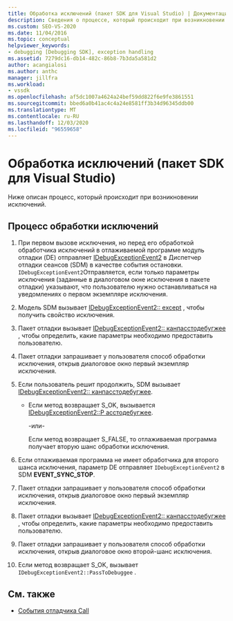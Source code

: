 ```yaml
---
title: Обработка исключений (пакет SDK для Visual Studio) | Документация Майкрософт
description: Сведения о процессе, который происходит при возникновении исключений. В этой статье описаны все необходимые действия.
ms.custom: SEO-VS-2020
ms.date: 11/04/2016
ms.topic: conceptual
helpviewer_keywords:
- debugging [Debugging SDK], exception handling
ms.assetid: 7279dc16-db14-482c-86b8-7b3da5a581d2
author: acangialosi
ms.author: anthc
manager: jillfra
ms.workload:
- vssdk
ms.openlocfilehash: af5dc1007a4624a24bef59dd822f6e9fe3861551
ms.sourcegitcommit: bbed6a0b41ac4c4a24e8581ff3b34d96345ddb00
ms.translationtype: MT
ms.contentlocale: ru-RU
ms.lasthandoff: 12/03/2020
ms.locfileid: "96559658"
---
```

# <a name="exception-handling-visual-studio-sdk"></a>Обработка исключений (пакет SDK для Visual Studio)
Ниже описан процесс, который происходит при возникновении исключений.

## <a name="exception-handling-process"></a>Процесс обработки исключений

1. При первом вызове исключения, но перед его обработкой обработчика исключений в отлаживаемой программе модуль отладки (DE) отправляет [IDebugExceptionEvent2](../../extensibility/debugger/reference/idebugexceptionevent2.md) в Диспетчер отладки сеансов (SDM) в качестве события остановки. `IDebugExceptionEvent2`Отправляется, если только параметры исключения (заданные в диалоговом окне исключения в пакете отладки) указывают, что пользователю нужно останавливаться на уведомлениях о первом экземпляре исключения.

2. Модель SDM вызывает [IDebugExceptionEvent2:: except](../../extensibility/debugger/reference/idebugexceptionevent2-getexception.md) , чтобы получить свойство исключения.

3. Пакет отладки вызывает [IDebugExceptionEvent2:: канпасстодебугжее](../../extensibility/debugger/reference/idebugexceptionevent2-canpasstodebuggee.md) , чтобы определить, какие параметры необходимо предоставить пользователю.

4. Пакет отладки запрашивает у пользователя способ обработки исключения, открыв диалоговое окно первый экземпляр исключения.

5. Если пользователь решит продолжить, SDM вызывает [IDebugExceptionEvent2:: канпасстодебугжее](../../extensibility/debugger/reference/idebugexceptionevent2-canpasstodebuggee.md).

    - Если метод возвращает S_OK, вызывается [IDebugExceptionEvent2::P асстодебугжее](../../extensibility/debugger/reference/idebugexceptionevent2-passtodebuggee.md).

         -или-

         Если метод возвращает S_FALSE, то отлаживаемая программа получает вторую шанс обработки исключения.

6. Если отлаживаемая программа не имеет обработчика для второго шанса исключения, параметр DE отправляет `IDebugExceptionEvent2` в SDM **EVENT_SYNC_STOP**.

7. Пакет отладки запрашивает у пользователя способ обработки исключения, открыв диалоговое окно первый экземпляр исключения.

8. Пакет отладки вызывает [IDebugExceptionEvent2:: канпасстодебугжее](../../extensibility/debugger/reference/idebugexceptionevent2-canpasstodebuggee.md) , чтобы определить, какие параметры необходимо предоставить пользователю.

9. Пакет отладки запрашивает у пользователя способ обработки исключения, открыв диалоговое окно второй-шанс исключения.

10. Если метод возвращает S_OK, вызывает `IDebugExceptionEvent2::PassToDebuggee` .

## <a name="see-also"></a>См. также
- [События отладчика Call](../../extensibility/debugger/calling-debugger-events.md)
